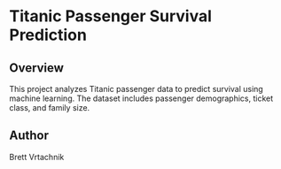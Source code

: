# **Titanic Passenger Survival Prediction**  

## **Overview**  
This project analyzes Titanic passenger data to predict survival using machine learning. The dataset includes passenger demographics, ticket class, and family size.  


## **Author**  
Brett Vrtachnik  

